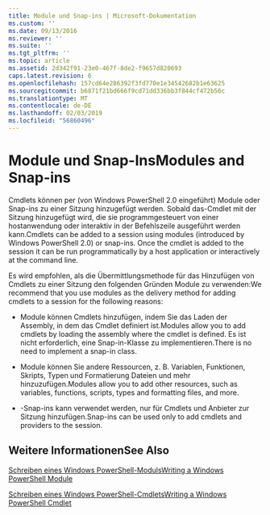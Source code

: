 ```yaml
---
title: Module und Snap-ins | Microsoft-Dokumentation
ms.custom: ''
ms.date: 09/13/2016
ms.reviewer: ''
ms.suite: ''
ms.tgt_pltfrm: ''
ms.topic: article
ms.assetid: 2d342f91-23e0-467f-8de2-f9657d820693
caps.latest.revision: 6
ms.openlocfilehash: 157cd64e286392f3fd770e1e34542682b1e63625
ms.sourcegitcommit: b6871f21bd666f9cd71dd336bb3f844cf472b56c
ms.translationtype: MT
ms.contentlocale: de-DE
ms.lasthandoff: 02/03/2019
ms.locfileid: "56860496"
---
```

# <a name="modules-and-snap-ins"></a><span data-ttu-id="25df3-102">Module und Snap-Ins</span><span class="sxs-lookup"><span data-stu-id="25df3-102">Modules and Snap-ins</span></span>

<span data-ttu-id="25df3-103">Cmdlets können per (von Windows PowerShell 2.0 eingeführt) Module oder Snap-ins zu einer Sitzung hinzugefügt werden. Sobald das-Cmdlet mit der Sitzung hinzugefügt wird, die sie programmgesteuert von einer hostanwendung oder interaktiv in der Befehlszeile ausgeführt werden kann.</span><span class="sxs-lookup"><span data-stu-id="25df3-103">Cmdlets can be added to a session using modules (introduced by Windows PowerShell 2.0) or snap-ins. Once the cmdlet is added to the session it can be run programmatically by a host application or interactively at the command line.</span></span>

<span data-ttu-id="25df3-104">Es wird empfohlen, als die Übermittlungsmethode für das Hinzufügen von Cmdlets zu einer Sitzung den folgenden Gründen Module zu verwenden:</span><span class="sxs-lookup"><span data-stu-id="25df3-104">We recommend that you use modules as the delivery method for adding cmdlets to a session for the following reasons:</span></span>

- <span data-ttu-id="25df3-105">Module können Cmdlets hinzufügen, indem Sie das Laden der Assembly, in dem das Cmdlet definiert ist.</span><span class="sxs-lookup"><span data-stu-id="25df3-105">Modules allow you to add cmdlets by loading the assembly where the cmdlet is defined.</span></span> <span data-ttu-id="25df3-106">Es ist nicht erforderlich, eine Snap-in-Klasse zu implementieren.</span><span class="sxs-lookup"><span data-stu-id="25df3-106">There is no need to implement a snap-in class.</span></span>

- <span data-ttu-id="25df3-107">Module können Sie andere Ressourcen, z. B. Variablen, Funktionen, Skripts, Typen und Formatierung Dateien und mehr hinzuzufügen.</span><span class="sxs-lookup"><span data-stu-id="25df3-107">Modules allow you to add other resources, such as variables, functions, scripts, types and formatting files, and more.</span></span>

- <span data-ttu-id="25df3-108">-Snap-ins kann verwendet werden, nur für Cmdlets und Anbieter zur Sitzung hinzufügen.</span><span class="sxs-lookup"><span data-stu-id="25df3-108">Snap-ins can be used only to add cmdlets and providers to the session.</span></span>

## <a name="see-also"></a><span data-ttu-id="25df3-109">Weitere Informationen</span><span class="sxs-lookup"><span data-stu-id="25df3-109">See Also</span></span>

[<span data-ttu-id="25df3-110">Schreiben eines Windows PowerShell-Moduls</span><span class="sxs-lookup"><span data-stu-id="25df3-110">Writing a Windows PowerShell Module</span></span>](../module/writing-a-windows-powershell-module.md)

[<span data-ttu-id="25df3-111">Schreiben eines Windows PowerShell-Cmdlets</span><span class="sxs-lookup"><span data-stu-id="25df3-111">Writing a Windows PowerShell Cmdlet</span></span>](./writing-a-windows-powershell-cmdlet.md)
